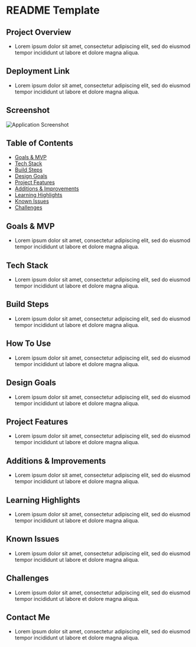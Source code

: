 # README Template

## Project Overview

- Lorem ipsum dolor sit amet, consectetur adipiscing elit, sed do eiusmod tempor incididunt ut labore et dolore magna aliqua.

## Deployment Link

- Lorem ipsum dolor sit amet, consectetur adipiscing elit, sed do eiusmod tempor incididunt ut labore et dolore magna aliqua.

## Screenshot
![Application Screenshot]()


## Table of Contents
- [Goals & MVP](#goals--MVP)
- [Tech Stack](#tech-stack)
- [Build Steps](#build-steps)
- [Design Goals](#design-goals)
- [Project Features](#project-features)
- [Additions & Improvements](#additions--improvements)
- [Learning Highlights](#learning-highlights)
- [Known Issues](#known-issues)
- [Challenges](#challenges)


## Goals & MVP

- Lorem ipsum dolor sit amet, consectetur adipiscing elit, sed do eiusmod tempor incididunt ut labore et dolore magna aliqua.


## Tech Stack

- Lorem ipsum dolor sit amet, consectetur adipiscing elit, sed do eiusmod tempor incididunt ut labore et dolore magna aliqua.


## Build Steps

- Lorem ipsum dolor sit amet, consectetur adipiscing elit, sed do eiusmod tempor incididunt ut labore et dolore magna aliqua.

## How To Use

- Lorem ipsum dolor sit amet, consectetur adipiscing elit, sed do eiusmod tempor incididunt ut labore et dolore magna aliqua.


## Design Goals

- Lorem ipsum dolor sit amet, consectetur adipiscing elit, sed do eiusmod tempor incididunt ut labore et dolore magna aliqua.


## Project Features

- Lorem ipsum dolor sit amet, consectetur adipiscing elit, sed do eiusmod tempor incididunt ut labore et dolore magna aliqua.


## Additions & Improvements

- Lorem ipsum dolor sit amet, consectetur adipiscing elit, sed do eiusmod tempor incididunt ut labore et dolore magna aliqua.


## Learning Highlights

- Lorem ipsum dolor sit amet, consectetur adipiscing elit, sed do eiusmod tempor incididunt ut labore et dolore magna aliqua.

## Known Issues

- Lorem ipsum dolor sit amet, consectetur adipiscing elit, sed do eiusmod tempor incididunt ut labore et dolore magna aliqua.

## Challenges

- Lorem ipsum dolor sit amet, consectetur adipiscing elit, sed do eiusmod tempor incididunt ut labore et dolore magna aliqua.


## Contact Me

- Lorem ipsum dolor sit amet, consectetur adipiscing elit, sed do eiusmod tempor incididunt ut labore et dolore magna aliqua.
